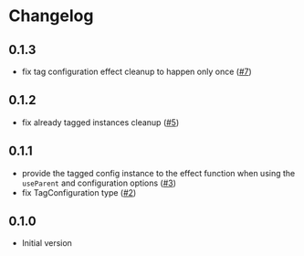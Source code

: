 # Changelog

## 0.1.3

- fix tag configuration effect cleanup to happen only once ([#7](https://github.com/seaofvoices/generator-luau/pull/7))

## 0.1.2

- fix already tagged instances cleanup ([#5](https://github.com/seaofvoices/generator-luau/pull/5))

## 0.1.1

- provide the tagged config instance to the effect function when using the `useParent` and configuration options ([#3](https://github.com/seaofvoices/generator-luau/pull/3))
- fix TagConfiguration type ([#2](https://github.com/seaofvoices/generator-luau/pull/2))

## 0.1.0

- Initial version
